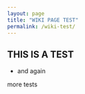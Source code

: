 ```yaml
---
layout: page
title: "WIKI PAGE TEST"
permalink: /wiki-test/
---
```


## THIS IS A TEST

   * and again

more tests

